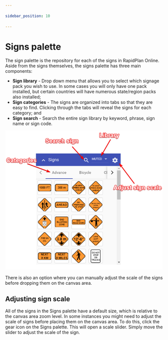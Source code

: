 ```yaml
---

sidebar_position: 10

---
```

# Signs palette

The sign palette is the repository for each of the signs in RapidPlan Online. Aside from the signs themselves, the signs palette has three main components:

- **Sign library** - Drop down menu that allows you to select which signage pack you wish to use. In some cases you will only have one pack installed, but certain countries will have numerous state/region packs also installed;
- **Sign categories** - The signs are organized into tabs so that they are easy to find. Clicking through the tabs will reveal the signs for each category; and 
- **Sign search** - Search the entire sign library by keyword, phrase, sign name or sign code.

![Sign Palette](./Assets/Sign_Palette.png)

There is also an option where you can manually adjust the scale of the signs before dropping them on the canvas area. 

## Adjusting sign scale

All of the signs in the Signs palette have a default size, which is relative to the canvas area zoom level. In some instances you might need to adjust the scale of signs before placing them on the canvas area. To do this, click the gear icon on the Signs palette. This will open a scale slider. Simply move the slider to adjust the scale of the sign. 